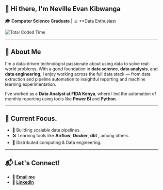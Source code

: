 ## 👋 Hi there, I'm Neville Evan Kibwanga

🎓 **Computer Science Graduate** | 📊 **Data Enthusiast

![Total Coded Time](https://img.shields.io/badge/Total%20Coded-61hrs%2048mins-blue?style=flat-square&logo=wakatime)

<!--START_SECTION:waka-->
<!--END_SECTION:waka-->

---

## 🚀 About Me

I'm a data-driven technologist passionate about using data to solve real-world problems. With a good foundation in **data science**, **data analysis**, and **data engineering**, I enjoy working across the full data stack — from data extraction and pipeline automation to insightful reporting and machine learning experimentation.

I’ve worked as a **Data Analyst at FIDA Kenya**, where I led the automation of monthly reporting using tools like **Power BI** and **Python**.

---

## 🧠 Current Focus.

- 🔧 Building scalable data pipelines.
- 🛠️ Learning tools like **Airflow**, **Docker**, **dbt** , among others.
- 🔭 Distributed computing & Data engineering.


---

## 📬 Let's Connect!

- 📧 [**Email me**](nkibwanga@gmail.com)
- 💼 [**LinkedIn**](https://www.linkedin.com/in/neville-evan-0047a1244)

